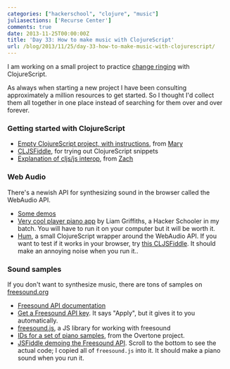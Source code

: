 ```yaml
---
categories: ["hackerschool", "clojure", "music"]
juliasections: ['Recurse Center']
comments: true
date: 2013-11-25T00:00:00Z
title: 'Day 33: How to make music with ClojureScript'
url: /blog/2013/11/25/day-33-how-to-make-music-with-clojurescript/
---
```


I am working on a small project to practice
[change ringing](https://en.wikipedia.org/wiki/Change_ringing) with
ClojureScript.

As always when starting a new project I have been consulting
approximately a million resources to get started. So I thought I'd
collect them all together in one place instead of searching for them
over and over forever.

### Getting started with ClojureScript


* [Empty ClojureScript project, with instructions](https://github.com/maryrosecook/barecljs),
    from [Mary](https://github.com/maryrosecook)
* [CLJSFiddle](http://cljsfiddle.net/), for trying out ClojureScript
  snippets
* [Explanation of cljs/js interop](http://gist.io/7610122), from
  [Zach](https://github.com/zachallaun)

### Web Audio

There's a newish API for synthesizing sound in the browser called the
WebAudio API.

* [Some demos](http://webaudiodemos.appspot.com/)
* [Very cool player piano app](https://github.com/liamgriffiths/music-box)
   by Liam Griffiths, a Hacker Schooler in my batch. You will have to
   run it on your computer but it will be worth it.
* [Hum](https://github.com/mathias/hum), a small ClojureScript wrapper
  around the WebAudio API. If you want to test if it works in your
  browser, try
  [this CLJSFiddle](http://cljsfiddle.net/fiddle/jvns.cljs-music-test).
  It should make an annoying noise when you run it..

### Sound samples

If you don't want to synthesize music, there are tons of samples on
[freesound.org](http://www.freesound.org/)

* [Freesound API documentation](http://www.freesound.org/docs/api/)
* [Get a Freesound API key](www.freesound.org/api/apply/). It says
  "Apply", but it gives it to you automatically.
* [freesound.js](https://github.com/g-roma/freesound.js), a JS library
  for working with freesound
* [IDs for a set of piano samples](https://github.com/overtone/overtone/blob/master/src/overtone/samples/piano.clj),
  from the Overtone project.
* [JSFiddle demoing the Freesound API](http://jsfiddle.net/jvns/J4sW2/).
  Scroll to the bottom to see the actual code; I copied all of `freesound.js`
  into it. It should make a piano sound when you run it.
  
